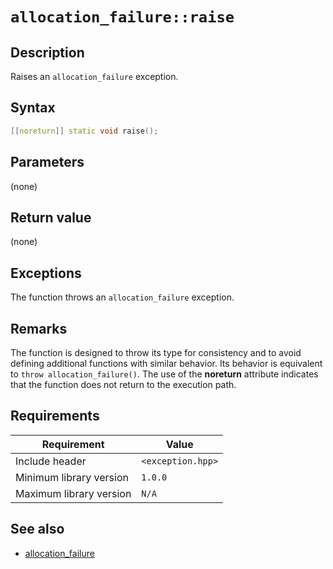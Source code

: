 # `allocation_failure::raise`

## Description

Raises an `allocation_failure` exception.

## Syntax

```cpp
[[noreturn]] static void raise();
```

## Parameters

(none)

## Return value

(none)

## Exceptions

The function throws an `allocation_failure` exception.

## Remarks

The function is designed to throw its type for consistency and to avoid defining additional functions with similar behavior. Its behavior is 
equivalent to `throw allocation_failure()`. The use of the **noreturn** attribute indicates that the function does not return to the 
execution path.

## Requirements

| Requirement             | Value             |
|-------------------------|-------------------|
| Include header          | `<exception.hpp>` |
| Minimum library version | `1.0.0`           |
| Maximum library version | `N/A`             |

## See also

- [allocation_failure](allocation_failure.md)
